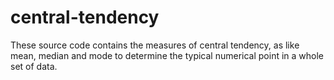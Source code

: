 # central-tendency
These source code contains the measures of central tendency, as like mean, median and mode to determine the typical numerical point in a whole set of data.

